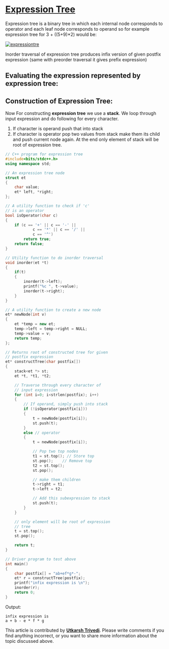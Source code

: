 # [Expression Tree](https://www.geeksforgeeks.org/expression-tree/)

 Expression tree is a binary tree in which each internal node corresponds to operator and each leaf node corresponds to operand so for example expression tree for 3 + ((5+9)*2) would be: 

 [![expressiontre](https://media.geeksforgeeks.org/wp-content/uploads/expression-tree.png)](https://media.geeksforgeeks.org/wp-content/uploads/expression-tree.png) 

 Inorder traversal of expression tree produces infix version of given postfix expression (same with preorder traversal it gives prefix expression) 

##  Evaluating the expression represented by expression tree: 





##  Construction of Expression Tree: 

 Now For constructing **expression tree** we use a **stack**. We loop through input expression and do following for every character.
1) If character is operand push that into stack
2) If character is operator pop two values from stack make them its child and push current node again.
At the end only element of stack will be root of expression tree. 

```C++
// C++ program for expression tree 
#include<bits/stdc++.h> 
using namespace std; 

// An expression tree node 
struct et 
{ 
	char value; 
	et* left, *right; 
}; 

// A utility function to check if 'c' 
// is an operator 
bool isOperator(char c) 
{ 
	if (c == '+' || c == '-' || 
			c == '*' || c == '/' || 
			c == '^') 
		return true; 
	return false; 
} 

// Utility function to do inorder traversal 
void inorder(et *t) 
{ 
	if(t) 
	{ 
		inorder(t->left); 
		printf("%c ", t->value); 
		inorder(t->right); 
	} 
} 

// A utility function to create a new node 
et* newNode(int v) 
{ 
	et *temp = new et; 
	temp->left = temp->right = NULL; 
	temp->value = v; 
	return temp; 
}; 

// Returns root of constructed tree for given 
// postfix expression 
et* constructTree(char postfix[]) 
{ 
	stack<et *> st; 
	et *t, *t1, *t2; 

	// Traverse through every character of 
	// input expression 
	for (int i=0; i<strlen(postfix); i++) 
	{ 
		// If operand, simply push into stack 
		if (!isOperator(postfix[i])) 
		{ 
			t = newNode(postfix[i]); 
			st.push(t); 
		} 
		else // operator 
		{ 
			t = newNode(postfix[i]); 

			// Pop two top nodes 
			t1 = st.top(); // Store top 
			st.pop();	 // Remove top 
			t2 = st.top(); 
			st.pop(); 

			// make them children 
			t->right = t1; 
			t->left = t2; 

			// Add this subexpression to stack 
			st.push(t); 
		} 
	} 

	// only element will be root of expression 
	// tree 
	t = st.top(); 
	st.pop(); 

	return t; 
} 

// Driver program to test above 
int main() 
{ 
	char postfix[] = "ab+ef*g*-"; 
	et* r = constructTree(postfix); 
	printf("infix expression is \n"); 
	inorder(r); 
	return 0; 
} 

```

Output:

```
infix expression is
a + b - e * f * g
```

This article is contributed by [**Utkarsh Trivedi**](https://www.linkedin.com/pub/utkarsh-trivedi/a7/69/253). Please write comments if you find anything incorrect, or you want to share more information about the topic discussed above.

